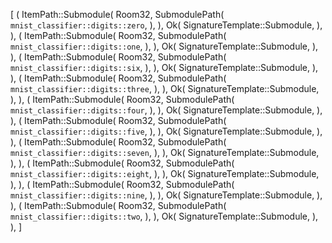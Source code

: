 [
    (
        ItemPath::Submodule(
            Room32,
            SubmodulePath(
                `mnist_classifier::digits::zero`,
            ),
        ),
        Ok(
            SignatureTemplate::Submodule,
        ),
    ),
    (
        ItemPath::Submodule(
            Room32,
            SubmodulePath(
                `mnist_classifier::digits::one`,
            ),
        ),
        Ok(
            SignatureTemplate::Submodule,
        ),
    ),
    (
        ItemPath::Submodule(
            Room32,
            SubmodulePath(
                `mnist_classifier::digits::six`,
            ),
        ),
        Ok(
            SignatureTemplate::Submodule,
        ),
    ),
    (
        ItemPath::Submodule(
            Room32,
            SubmodulePath(
                `mnist_classifier::digits::three`,
            ),
        ),
        Ok(
            SignatureTemplate::Submodule,
        ),
    ),
    (
        ItemPath::Submodule(
            Room32,
            SubmodulePath(
                `mnist_classifier::digits::four`,
            ),
        ),
        Ok(
            SignatureTemplate::Submodule,
        ),
    ),
    (
        ItemPath::Submodule(
            Room32,
            SubmodulePath(
                `mnist_classifier::digits::five`,
            ),
        ),
        Ok(
            SignatureTemplate::Submodule,
        ),
    ),
    (
        ItemPath::Submodule(
            Room32,
            SubmodulePath(
                `mnist_classifier::digits::seven`,
            ),
        ),
        Ok(
            SignatureTemplate::Submodule,
        ),
    ),
    (
        ItemPath::Submodule(
            Room32,
            SubmodulePath(
                `mnist_classifier::digits::eight`,
            ),
        ),
        Ok(
            SignatureTemplate::Submodule,
        ),
    ),
    (
        ItemPath::Submodule(
            Room32,
            SubmodulePath(
                `mnist_classifier::digits::nine`,
            ),
        ),
        Ok(
            SignatureTemplate::Submodule,
        ),
    ),
    (
        ItemPath::Submodule(
            Room32,
            SubmodulePath(
                `mnist_classifier::digits::two`,
            ),
        ),
        Ok(
            SignatureTemplate::Submodule,
        ),
    ),
]